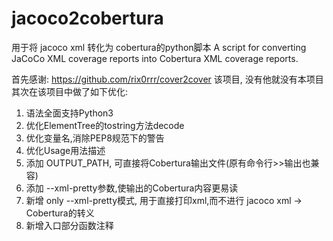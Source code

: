 # jacoco2cobertura
用于将 jacoco xml 转化为 cobertura的python脚本
A script for converting JaCoCo XML coverage reports into Cobertura XML coverage reports.


首先感谢: https://github.com/rix0rrr/cover2cover
该项目,
没有他就没有本项目
其次在该项目中做了如下优化:
1. 语法全面支持Python3
2. 优化ElementTree的tostring方法decode
3. 优化变量名,消除PEP8规范下的警告
4. 优化Usage用法描述
5. 添加 OUTPUT_PATH, 可直接将Cobertura输出文件(原有命令行>>输出也兼容)
6. 添加 --xml-pretty参数,使输出的Cobertura内容更易读
7. 新增 only --xml-pretty模式, 用于直接打印xml,而不进行 jacoco xml -> Cobertura的转义
8. 新增入口部分函数注释

